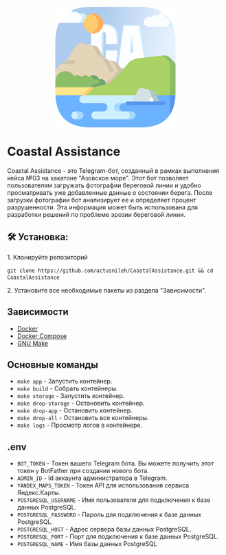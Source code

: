 <p align="center"><img align="center" width="280" src="/img/rounded_logo.png"/></p>

# Coastal Assistance
Coastal Assistance - это Telegram-бот, созданный в рамках выполнения кейса №03 на хакатоне "Азовское море". Этот бот позволяет пользователям загружать фотографии береговой линии и удобно просматривать уже добавленные данные о состоянии берега. После загрузки фотографии бот анализирует ее и определяет процент разрушенности. Эта информация может быть использована для разработки решений по проблеме эрозии береговой линии.

<h2>🛠️ Установка:</h2>

<p>1. Клонируйте репозиторий</p>

```
git clone https://github.com/actusnileh/CoastalAssistance.git && cd CoastalAssistance
```

<p>2. Установите все необходимые пакеты из раздела "Зависимости".</p>
  
<h2> Зависимости </h2>

- [Docker](https://www.docker.com/get-started)
- [Docker Compose](https://docs.docker.com/compose/install/)
- [GNU Make](https://www.gnu.org/software/make/)


<h2> Основные команды </h2>

* `make app` - Запустить контейнер.
* `make build` - Собрать контейнеры.
* `make storage` - Запустить контейнер.
* `make drop-storage` - Остановить контейнер.
* `make drop-app` - Остановить контейнер.
* `make drop-all` - Остановить все контейнеры.
* `make logs` - Просмотр логов в контейнере.

<h2> .env </h2>

* `BOT_TOKEN` - Токен вашего Telegram бота. Вы можете получить этот токен у BotFather при создании нового бота.
* `ADMIN_ID` - Id аккаунта администратора в Telegram.
* `YANDEX_MAPS_TOKEN` - Токен API для использования сервиса Яндекс.Карты. 
* `POSTGRESQL_USERNAME` - Имя пользователя для подключения к базе данных PostgreSQL.
* `POSTGRESQL_PASSWORD` - Пароль для подключения к базе данных PostgreSQL.
* `POSTGRESQL_HOST` - Адрес сервера базы данных PostgreSQL.
* `POSTGRESQL_PORT` - Порт для подключения к базе данных PostgreSQL.
* `POSTGRESQL_NAME` - Имя базы данных PostgreSQL